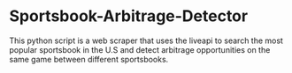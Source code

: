 # Sportsbook-Arbitrage-Detector
This python script is a web scraper that uses the liveapi to search the most popular sportsbook in the U.S and detect arbitrage opportunities on the same game between different sportsbooks. 
